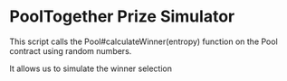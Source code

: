 # PoolTogether Prize Simulator

This script calls the Pool#calculateWinner(entropy) function on the Pool contract using random numbers.

It allows us to simulate the winner selection 
